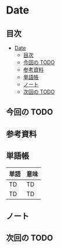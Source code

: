 # Date

## 目次

- [Date](#date)
  - [目次](#目次)
  - [今回の TODO](#今回の-todo)
  - [参考資料](#参考資料)
  - [単語帳](#単語帳)
  - [ノート](#ノート)
  - [次回の TODO](#次回の-todo)

## 今回の TODO

## 参考資料

## 単語帳

| 単語 | 意味 |
| ---- | ---- |
| TD   | TD   |
| TD   | TD   |

## ノート

## 次回の TODO
